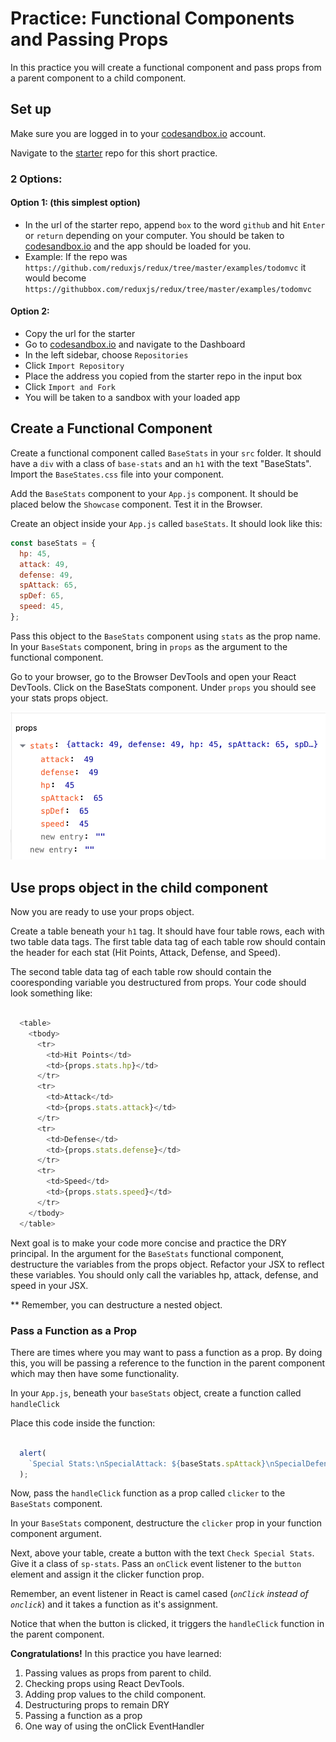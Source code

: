 # Practice: Functional Components and Passing Props

In this practice you will create a functional component and pass props from a
parent component to a child component.

## Set up

Make sure you are logged in to your [codesandbox.io][code-sandbox] account.

Navigate to the [starter][starter] repo for this short practice.

### 2 Options:

#### Option 1: (this simplest option)

- In the url of the starter repo, append `box` to the word `github` and hit
  `Enter` or `return` depending on your computer. You should be taken to
  [codesandbox.io][code-sandbox] and the app should be loaded for you.
- Example: If the repo was
  `https://github.com/reduxjs/redux/tree/master/examples/todomvc` it would
  become `https://githubbox.com/reduxjs/redux/tree/master/examples/todomvc`

#### Option 2:

- Copy the url for the starter
- Go to [codesandbox.io][code-sandbox] and navigate to the Dashboard
- In the left sidebar, choose `Repositories`
- Click `Import Repository`
- Place the address you copied from the starter repo in the input box
- Click `Import and Fork`
- You will be taken to a sandbox with your loaded app

## Create a Functional Component

Create a functional component called `BaseStats` in your `src` folder. It should
have a `div` with a class of `base-stats` and an `h1` with the text "BaseStats".
Import the `BaseStates.css` file into your component.

Add the `BaseStats` component to your `App.js` component. It should be
placed below the `Showcase` component. Test it in the Browser.

Create an object inside your `App.js` called `baseStats`.
It should look like this:

```js
const baseStats = {
  hp: 45,
  attack: 49,
  defense: 49,
  spAttack: 65,
  spDef: 65,
  speed: 45,
};
```

Pass this object to the `BaseStats` component using `stats` as the prop name.
In your `BaseStats` component, bring in `props` as the argument to the
functional component.

Go to your browser, go to the Browser DevTools and open your React DevTools.
Click on the BaseStats component. Under `props` you should see your stats props
object.

![react-devtools-props][react-devtools-props]

## Use props object in the child component

Now you are ready to use your props object.

Create a table beneath your `h1` tag. It should have four table rows, each with
two table data tags. The first table data tag of each table row should contain
the header for each stat (Hit Points, Attack, Defense, and Speed).

The second table data tag of each table row should contain the cooresponding
variable you destructured from props. Your code should look something like:

```js

  <table>
    <tbody>
      <tr>
        <td>Hit Points</td>
        <td>{props.stats.hp}</td>
      </tr>
      <tr>
        <td>Attack</td>
        <td>{props.stats.attack}</td>
      </tr>
      <tr>
        <td>Defense</td>
        <td>{props.stats.defense}</td>
      </tr>
      <tr>
        <td>Speed</td>
        <td>{props.stats.speed}</td>
      </tr>
    </tbody>
  </table>

```

Next goal is to make your code more concise and practice the DRY principal. In
the argument for the `BaseStats` functional component, destructure the variables
from the props object. Refactor your JSX to reflect these variables. You should
only call the variables hp, attack, defense, and speed in your JSX.

\*\* Remember, you can destructure a nested object.

### Pass a Function as a Prop

There are times where you may want to pass a function as a prop. By doing this,
you will be passing a reference to the function in the parent component which
may then have some functionality.

In your `App.js`, beneath your `baseStats` object, create a function called
`handleClick`

Place this code inside the function:

```js

  alert(
    `Special Stats:\nSpecialAttack: ${baseStats.spAttack}\nSpecialDefense:${baseStats.spDef}`
  );

```

Now, pass the `handleClick` function as a prop called `clicker` to the
`BaseStats` component.

In your `BaseStats` component, destructure the `clicker` prop in your function
component argument.

Next, above your table, create a button with the text `Check Special Stats`.
Give it a class of `sp-stats`. Pass an `onClick` event listener to the `button`
element and assign it the clicker function prop.

Remember, an event listener in React is camel cased (_`onClick` instead of
`onclick`_) and it takes a function as it's assignment.

Notice that when the button is clicked, it triggers the `handleClick` function
in the parent component.

**Congratulations!**
In this practice you have learned:

1. Passing values as props from parent to child.
2. Checking props using React DevTools.
3. Adding prop values to the child component.
4. Destructuring props to remain DRY
5. Passing a function as a prop
6. One way of using the onClick EventHandler

[starter]: https://github.com/orgs/appacademy-starters/repositories?type=all
[react-devtools-props]: ./images/react-devtools-props.png
[code-sandbox]: https://codesanbox.io
